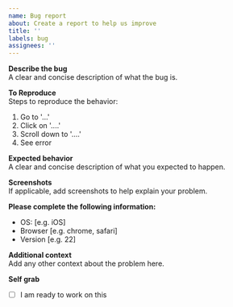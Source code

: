 ```yaml
---
name: Bug report
about: Create a report to help us improve
title: ''
labels: bug
assignees: ''
---
```


**Describe the bug**  
A clear and concise description of what the bug is.

**To Reproduce**  
Steps to reproduce the behavior:

1. Go to '...'
2. Click on '....'
3. Scroll down to '....'
4. See error

**Expected behavior**  
A clear and concise description of what you expected to happen.

**Screenshots**  
If applicable, add screenshots to help explain your problem.

**Please complete the following information:**

- OS: [e.g. iOS]
- Browser [e.g. chrome, safari]
- Version [e.g. 22]

**Additional context**  
Add any other context about the problem here.

**Self grab**

- [ ] I am ready to work on this
